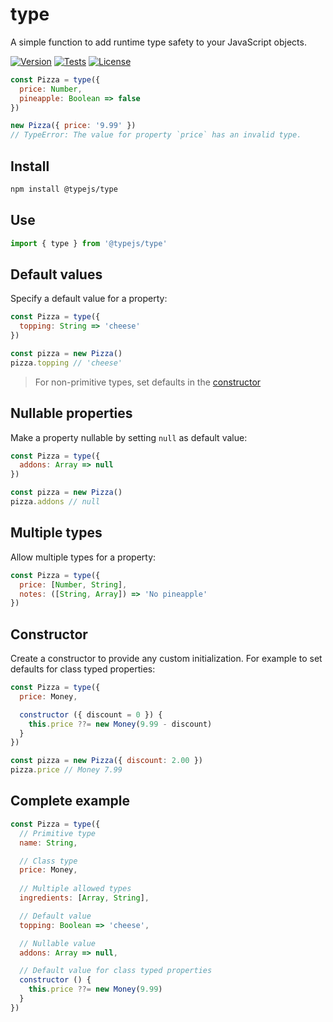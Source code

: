 # type

A simple function to add runtime type safety to your JavaScript objects.

<a href="https://www.npmjs.com/package/@typejs/type" target="_blank"><img src="https://img.shields.io/npm/v/@typejs/type?label=stable&style=flat-square" alt="Version"></a>
<a href="https://github.com/typejs/type/actions" target="_blank"><img src="https://img.shields.io/github/actions/workflow/status/typejs/type/test.yml?branch=main&label=tests&style=flat-square" alt="Tests"></a>
<a href="https://github.com/typejs/type/blob/main/LICENSE" target="_blank"><img src="https://img.shields.io/npm/l/@typejs/type?style=flat-square" alt="License"></a>

```js
const Pizza = type({
  price: Number,
  pineapple: Boolean => false
})

new Pizza({ price: '9.99' })
// TypeError: The value for property `price` has an invalid type.
```

## Install
```bash
npm install @typejs/type
```

## Use
```js
import { type } from '@typejs/type'
```

## Default values

Specify a default value for a property:

```js
const Pizza = type({
  topping: String => 'cheese'
})

const pizza = new Pizza() 
pizza.topping // 'cheese'
```

> For non-primitive types, set defaults in the [constructor](#constructor)

## Nullable properties

Make a property nullable by setting `null` as default value:

```js
const Pizza = type({
  addons: Array => null
})

const pizza = new Pizza() 
pizza.addons // null
```

## Multiple types

Allow multiple types for a property:

```js
const Pizza = type({
  price: [Number, String],
  notes: ([String, Array]) => 'No pineapple'
})
```

## Constructor

Create a constructor to provide any custom initialization.
For example to set defaults for class typed properties:

```js
const Pizza = type({
  price: Money,

  constructor ({ discount = 0 }) {
    this.price ??= new Money(9.99 - discount)
  }
})

const pizza = new Pizza({ discount: 2.00 })
pizza.price // Money 7.99
```

## Complete example

```js
const Pizza = type({
  // Primitive type
  name: String,

  // Class type
  price: Money,
  
  // Multiple allowed types
  ingredients: [Array, String],

  // Default value
  topping: Boolean => 'cheese',

  // Nullable value
  addons: Array => null,

  // Default value for class typed properties
  constructor () {
    this.price ??= new Money(9.99)
  }
})
```
